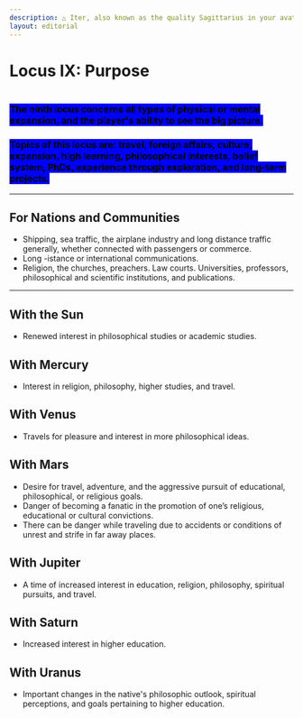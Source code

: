 ```yaml
---
description: △ Iter, also known as the quality Sagittarius in your avatar △
layout: editorial
---
```


# Locus IX: Purpose

<figure><img src="../../../../../.gitbook/assets/pexels-btgl-♡-13609049.jpg" alt=""><figcaption></figcaption></figure>

### <mark style="background-color:blue;">The ninth locus concerns all types of physical or mental expansion, and the player's ability to see the big picture.</mark>

### <mark style="background-color:blue;">Topics of this locus are: travel, foreign affairs, culture, expansion, high learning, philosophical interests, belief system, PhDs, experience through exploration, and long-term projects.</mark>



***

## For Nations and Communities

* Shipping, sea traffic, the airplane industry and long distance traffic generally, whether connected with passengers or commerce.&#x20;
* Long -istance or international communications.&#x20;
* Religion, the churches, preachers. Law courts. Universities, professors, philosophical and scientific institutions, and publications.



***

## With the Sun

* Renewed interest in philosophical studies or academic studies.

## With Mercury

* Interest in religion, philosophy, higher studies, and travel.

## With Venus

* Travels for pleasure and interest in more philosophical ideas.

## With Mars

* Desire for travel, adventure, and the aggressive pursuit of educational, philosophical, or religious goals.
* Danger of becoming a fanatic in the promotion of one’s religious, educational or cultural convictions.
* There can be danger while traveling due to accidents or conditions of unrest and strife in far away places.

## With Jupiter

* A time of increased interest in education, religion, philosophy, spiritual pursuits, and travel.

## With Saturn

* Increased interest in higher education.

## With Uranus

* Important changes in the native's philosophic outlook, spiritual perceptions, and goals pertaining to higher education.
